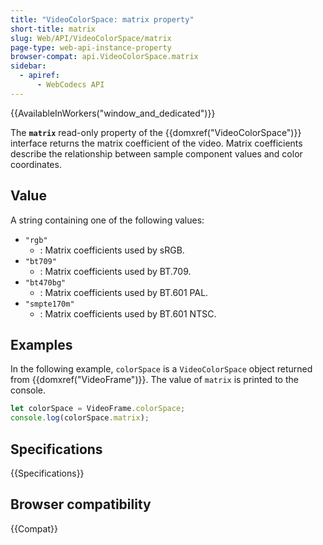 ```yaml
---
title: "VideoColorSpace: matrix property"
short-title: matrix
slug: Web/API/VideoColorSpace/matrix
page-type: web-api-instance-property
browser-compat: api.VideoColorSpace.matrix
sidebar:
  - apiref:
      - WebCodecs API
---
```


{{AvailableInWorkers("window_and_dedicated")}}

The **`matrix`** read-only property of the {{domxref("VideoColorSpace")}} interface returns the matrix coefficient of the video. Matrix coefficients describe the relationship between sample component values and color coordinates.

## Value

A string containing one of the following values:

- `"rgb"`
  - : Matrix coefficients used by sRGB.
- `"bt709"`
  - : Matrix coefficients used by BT.709.
- `"bt470bg"`
  - : Matrix coefficients used by BT.601 PAL.
- `"smpte170m"`
  - : Matrix coefficients used by BT.601 NTSC.

## Examples

In the following example, `colorSpace` is a `VideoColorSpace` object returned from {{domxref("VideoFrame")}}. The value of `matrix` is printed to the console.

```js
let colorSpace = VideoFrame.colorSpace;
console.log(colorSpace.matrix);
```

## Specifications

{{Specifications}}

## Browser compatibility

{{Compat}}
